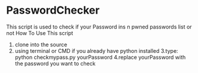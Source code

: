 # PasswordChecker
This script is used to check if your Password ins n pwned passwords list or not 
How To Use This script



1. clone into the source 
2. using terminal or CMD if you already have python installed
3.type: python checkmypass.py yourPassword
4.replace yourPassword with the password you want to check

